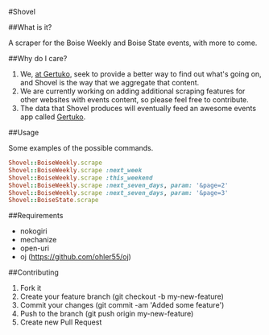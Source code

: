 #Shovel

##What is it?

A scraper for the Boise Weekly and Boise State events, with more to come.

##Why do I care?

  1. We, [at Gertuko](https://github.com/gertuko), seek to provide a better way to find out what's going on, and Shovel is the way that we aggregate that content.
  2. We are currently working on adding additional scraping features for other websites with events content, so please feel free to contribute.
  3. The data that Shovel produces will eventually feed an awesome events app called [Gertuko](http://www.gertuko.com).


##Usage

Some examples of the possible commands.

```ruby
Shovel::BoiseWeekly.scrape
Shovel::BoiseWeekly.scrape :next_week
Shovel::BoiseWeekly.scrape :this_weekend
Shovel::BoiseWeekly.scrape :next_seven_days, param: '&page=2'
Shovel::BoiseWeekly.scrape :next_seven_days, param: '&page=3'
Shovel::BoiseState.scrape
```

##Requirements

 - nokogiri
 - mechanize
 - open-uri
 - oj  (https://github.com/ohler55/oj)

##Contributing

  1. Fork it
  2. Create your feature branch (git checkout -b my-new-feature)
  3. Commit your changes (git commit -am 'Added some feature')
  4. Push to the branch (git push origin my-new-feature)
  5. Create new Pull Request
